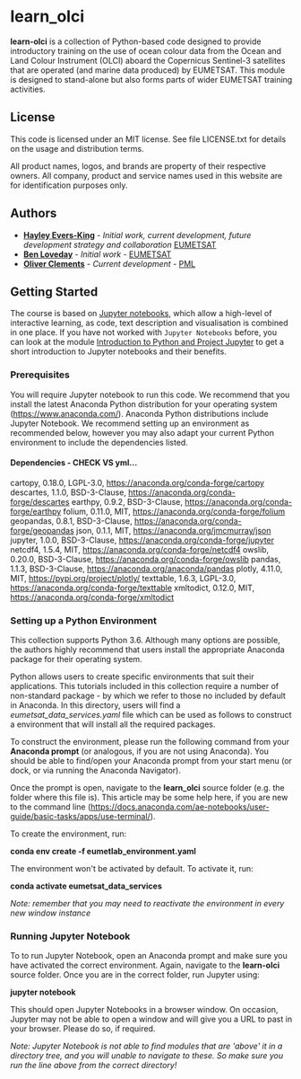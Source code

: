 # learn_olci
 
**learn-olci** is a collection of Python-based code 
designed to provide introductory training on the use 
of ocean colour data from the Ocean and Land Colour Instrument (OLCI) aboard the
Copernicus Sentinel-3 satellites that are operated (and marine data produced) by
EUMETSAT. This module is designed to stand-alone but also forms parts of wider 
EUMETSAT training activities.

## License
 
This code is licensed under an MIT license. 
See file LICENSE.txt for details on the usage and distribution terms.

All product names, logos, and brands are property of their respective owners. 
All company, product and service names used in this website are for 
identification purposes only.
 
## Authors
* [**Hayley Evers-King**](mailto://hayley.eversking@eumetsat.int) - *Initial work, current development, future development strategy and collaboration* [EUMETSAT](http://www.eumetsat.int)
* [**Ben Loveday**](mailto://Ben.Loveday@external.eumetsat.int) - *Initial work* - [EUMETSAT](http://www.eumetsat.int)
* [**Oliver Clements**](mailto://olcl@pml.ac.uk) - *Current development* - [PML](http://www.pml.ac.uk)
 
## Getting Started
  
The course is based on [Jupyter notebooks](https://jupyter.org/), which allow
a high-level of interactive learning, as code, text description and 
visualisation is combined in one place. If you have not worked with 
`Jupyter Notebooks` before, you can look at the module 
[Introduction to Python and Project Jupyter](./0_1_Intro_to_Python_and_Jupyter.ipynb) 
to get a short introduction to Jupyter notebooks and their benefits.

### Prerequisites
 
You will require Jupyter notebook to run this code. We recommend that you install the
latest Anaconda Python distribution for your operating system (https://www.anaconda.com/). 
Anaconda Python distributions include Jupyter Notebook. We recommend setting up an
environment as recommended below, however you may also adapt your current Python 
environment to include the dependencies listed.
 
#### Dependencies - CHECK VS yml...
cartopy,   0.18.0, LGPL-3.0,		  https://anaconda.org/conda-forge/cartopy 
descartes, 1.1.0,  BSD-3-Clause,      https://anaconda.org/conda-forge/descartes
earthpy,   0.9.2,  BSD-3-Clause,      https://anaconda.org/conda-forge/earthpy
folium,    0.11.0, MIT,               https://anaconda.org/conda-forge/folium
geopandas, 0.8.1,  BSD-3-Clause,      https://anaconda.org/conda-forge/geopandas
json,      0.1.1,  MIT,               https://anaconda.org/jmcmurray/json
jupyter,   1.0.0,  BSD-3-Clause,      https://anaconda.org/conda-forge/jupyter
netcdf4,   1.5.4,  MIT,               https://anaconda.org/conda-forge/netcdf4
owslib,    0.20.0, BSD-3-Clause,      https://anaconda.org/conda-forge/owslib
pandas,    1.1.3,  BSD-3-Clause,      https://anaconda.org/anaconda/pandas
plotly,    4.11.0, MIT,               https://pypi.org/project/plotly/
texttable, 1.6.3,  LGPL-3.0,		  https://anaconda.org/conda-forge/texttable
xmltodict, 0.12.0, MIT,               https://anaconda.org/conda-forge/xmltodict

### Setting up a Python Environment
 
This collection supports Python 3.6. Although many options are possible, the 
authors highly recommend that users install the appropriate Anaconda package 
for their operating system.

Python allows users to create specific environments that suit their applications. 
This tutorials included in this collection require a number of non-standard 
package - by which we refer to those no included by default in Anaconda. In this 
directory, users will find a *eumetsat_data_services.yaml* file which can be used 
as follows to construct a environment that will install all the required packages.

To construct the environment, please run the following command from your 
**Anaconda prompt** (or analogous, if you are not using Anaconda). You should be 
able to find/open your Anaconda prompt from your start menu (or dock, or via 
running the Anaconda Navigator).

Once the prompt is open, navigate to the **learn_olci** source 
folder (e.g. the folder where this file is). This article may be some help here, if 
you are new to the command line (https://docs.anaconda.com/ae-notebooks/user-guide/basic-tasks/apps/use-terminal/).

To create the environment, run:

**conda env create -f eumetlab_environment.yaml**

The environment won't be activated by default. To activate it, run:

**conda activate eumetsat_data_services**

*Note: remember that you may need to reactivate the environment in every 
new window instance*


### Running Jupyter Notebook

To to run Jupyter Notebook, open an Anaconda prompt and make sure you have activated 
the correct environment. Again, navigate to the **learn-olci** 
source folder. Once you are in the correct folder, run Jupyter using:

**jupyter notebook**

This should open Jupyter Notebooks in a browser window. On occasion, Jupyter may not
be able to open a window and will give you a URL to past in your browser. Please do
so, if required.

*Note: Jupyter Notebook is not able to find modules that are 'above' it in a directory 
tree, and you will unable to navigate to these. So make sure you run the line above 
from the correct directory!*